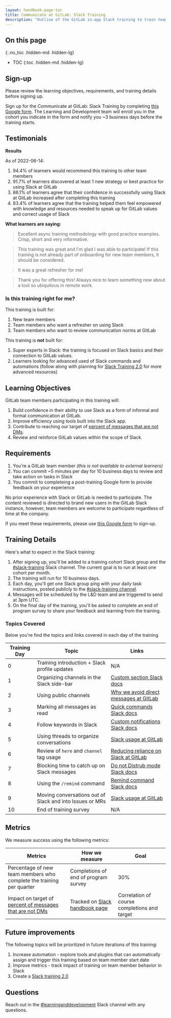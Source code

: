 ```yaml
---
layout: handbook-page-toc
title: Communicate at GitLab: Slack Training
description: "Outline of the GitLab in-app Slack training to train team members on key communication norms at GitLab"
---
```


## On this page
{:.no_toc .hidden-md .hidden-lg}

- TOC
{:toc .hidden-md .hidden-lg}

## Sign-up

Please review the learning objectives, requirements, and training details before signing up.

Sign up for the Communicate at GitLab: Slack Training by completing [this Google form](https://docs.google.com/forms/d/e/1FAIpQLSe1pBLLFYOuoAyKssl9BtVGNlQXP08YYcudrlsKu0lic6apWQ/viewform?usp=sf_link). The Learning and Development team will enroll you in the cohort you indicate in the form and notify you ~3 business days before the training starts.

## Testimonials

**Results**

As of 2022-06-14:

1. 94.4% of learners would recommend this training to other team members
1. 91.7% of learners discovered at least 1 new strategy or best practice for using Slack at GitLab
1. 86.1% of learners agree that their confidence in successfully using Slack at GitLab increased after completing this training
1. 83.4% of learners agree that the training helped them feel empowered with knowledge and resources needed to speak up for GitLab values and correct usage of Slack

**What learners are saying:**

> Excellent async training methodology with good practice examples. Crisp, short and very informative.

>This training was great and I'm glad I was able to participate! If this training is not already part of onboarding for new team members, it should be considered.

>It was a great refresher for me!

>Thank you for offering this! Always nice to learn something new about a tool so ubiquitous in remote work.


### Is this training right for me?

This training is built for:

1. New team members
1. Team members who want a refresher on using Slack 
1. Team members who want to review communication norms at GitLab

This training is **not** built for:

1. Super experts in Slack: the training is focused on Slack basics and their connection to GitLab values.
1. Learners looking for advanced used of Slack commands and automations (follow along with planning for [Slack Training 2.0](https://gitlab.com/gitlab-com/people-group/learning-development/general/-/issues/356) for more advanced resources)


## Learning Objectives

GitLab team members participating in this training will:

1. Build confidence in their ability to use Slack as a form of informal and formal communication at GitLab.
1. Improve efficiency using tools built into the Slack app.
1. Contribute to reaching our target of [percent of messages that are not DMs](/handbook/communication/#why-we-track--of-messages-that-are-not-dms).
1. Review and reinforce GitLab values within the scope of Slack.

## Requirements

1. You're a GitLab team member _(this is not available to external learners)_
1. You can commit ~5 minutes per day for 10 business days to review and take action on tasks in Slack
1. You commit to completeing a post-training Google form to provide feedback on your experience

No prior experience with Slack or GitLab is needed to participate. The content reviewed is directed to brand new users in the GitLab Slack instance, however, team members are welcome to participate regardless of time at the company.

If you meet these requirements, please use [this Google form](https://docs.google.com/forms/d/e/1FAIpQLSe1pBLLFYOuoAyKssl9BtVGNlQXP08YYcudrlsKu0lic6apWQ/viewform?usp=sf_link) to sign-up.

## Training Details

Here's what to expect in the Slack training:

1. After signing up, you'll be added to a training cohort Slack group and the [#slack-training](https://app.slack.com/client/T02592416/C02MX7LTXK9) Slack channel. The current goal is to run at least one cohort per month.
1. The training will run for 10 business days.
1. Each day, you'll get one Slack group ping with your daily task instructions, posted publicly to the [#slack-training channel](https://app.slack.com/client/T02592416/C02MX7LTXK9/thread/G018JT50VH7-1641496150.005700).
1. Messages will be scheduled by the L&D team and are triggered to send at 3pm UTC.
1. On the final day of the training, you'll be asked to complete an end of program survey to share your feedback and learning from the training.

### Topics Covered

Below you're find the topics and links covered in each day of the training

| Training Day | Topic | Links |
| ----- | ----- | ---------- |
| 0 | Training introduction + Slack profile updates | N/A |
| 1 | Organizing channels in the Slack side-bar | [Custom section Slack docs](https://slack.com/help/articles/360043207674-Organize-your-sidebar-with-custom-sections) |
| 2 | Using public channels |[Why we avoid direct messages at GitLab](/handbook/communication/#avoid-direct-messages)|
| 3 | Marking all messages as read | [Quick commands Slack docs](https://slack.com/help/articles/201374536-Slack-keyboard-shortcuts) |
| 4 | Follow keywords in Slack | [Custom notifications Slack docs](https://slack.com/help/articles/4412437167251-Get-notified-about-topics-you-care-about) |
| 5 | Using threads to organize conversations | [Slack usage at GitLab](handbook/communication/#slack) |
| 6 | Review of `here` and `channel` tag usage | [Reducing reliance on Slack at GitLab](/company/culture/all-remote/asynchronous) |
| 7 | Blocking time to catch up on Slack messages | [Do not Distrub mode Slack docs](https://slack.com/help/articles/214908388-Pause-notifications-with-Do-Not-Disturb#set-a-dnd-schedule) |
| 8 | Using the `/remind` command | [Remind command Slack docs](https://slack.com/help/articles/208423427-Set-a-reminder)|
| 9 | Moving conversations out of Slack and into Issues or MRs | [Slack usage at GitLab](/handbook/communication/#slack) |
| 10 | End of training survey | N/A |


## Metrics

We measure success using the following metrics:

| Metrics | How we measure | Goal |
| ----- | ----- | ----- |
| Percentage of new team members who complete the training per quarter | Completions of end of program survey | 30% |
| Impact on target of [percent of messages that are not DMs](/handbook/communication/#why-we-track--of-messages-that-are-not-dms) | Tracked on [Slack handbook page](/handbook/communication/#why-we-track--of-messages-that-are-not-dms) | Correlation of course completions and target |

## Future improvements

The following topics will be prioritized in future iterations of this training:

1. Increase automation - explore tools and plugins that can automatically assign and trigger this training based on team member start date
1. Improve metrics - track impact of training on team member behavior in Slack
1. Create a [Slack training 2.0](https://gitlab.com/gitlab-com/people-group/learning-development/general/-/issues/356)

## Questions

Reach out in the [#learninganddevelopment](https://app.slack.com/client/T02592416/CMRAWQ97W) Slack channel with any questions.

